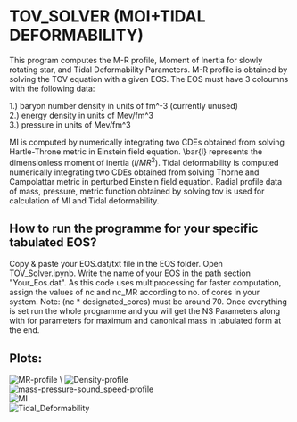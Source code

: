# TOV_SOLVER (MOI+TIDAL DEFORMABILITY)
 
This program computes the M-R profile, Moment of Inertia for slowly rotating star, and Tidal Deformability Parameters. M-R profile is obtained by solving the TOV equation with a given EOS. The EOS must have 3 coloumns with the following data:

1.) baryon number density in units of fm^-3 (currently unused) \
2.) energy density in units of Mev/fm^3 \
3.) pressure in units of Mev/fm^3 

MI is computed by numerically integrating two CDEs obtained from solving Hartle-Throne metric in Einstein field equation. \bar{I} represents the dimensionless moment of inertia ($I/MR^2$). Tidal deformability is computed numerically integrating two CDEs obtained from solving Thorne and Campolattar metric in perturbed Einstein field equation. Radial profile data of mass, pressure, metric function obtained by solving tov is used for calculation of MI and Tidal deformability.

## How to run the programme for your specific tabulated EOS?

Copy & paste your EOS.dat/txt file in the EOS folder. Open TOV_Solver.ipynb. Write the name of your EOS in the path section "Your_Eos.dat". As this code uses multiprocessing for faster computation, assign the values of nc and nc_MR according to no. of cores in your system. Note: (nc * designated_cores) must be around 70. Once everything is set run the whole programme and you will get the NS Parameters along with for parameters for maximum and canonical mass in tabulated form at the end.

## Plots:
![MR-profile](https://user-images.githubusercontent.com/105746092/214937251-4e30b9e3-af26-4375-b031-91913fc3f208.png) \ 
![Density-profile](https://user-images.githubusercontent.com/105746092/214937235-41347712-cd3b-4568-8084-cb0698947cd0.png) \
![mass-pressure-sound_speed-profile](https://user-images.githubusercontent.com/105746092/214937242-4300ca58-382f-45b7-99fe-36261be7012f.png) \
![MI](https://user-images.githubusercontent.com/105746092/214937248-bb7241aa-03af-4b3a-9264-99379093ac0f.png) \
![Tidal_Deformability](https://user-images.githubusercontent.com/105746092/214937253-c1f24548-0c02-4715-8b82-c53981380d66.png)

